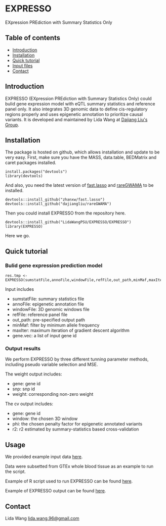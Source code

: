 # EXPRESSO
EXpression PREdiction with Summary Statistics Only 

## Table of contents
* [Introduction](#Introduction)
* [Installation](#Installation)
* [Quick tutorial](#Quick_tutorial)
* [Input files](#Input_files)
* [Contact](#Contact)

## Introduction
EXPRESSO (EXpression PREdiction with Summary Statistics Only) could bulid gene expression model with eQTL summary statistics and reference panel only. It also integrates 3D genomic data to define cis-regulatory regions properly and uses epigenetic annotation to prioritize causal variants. It is developed and maintained by Lida Wang at [Dajiang Liu's Group](https://dajiangliu.blog).

## Installation
The package is hosted on github, which allows installation and update to be very easy. First, make sure you have the MASS, data.table, BEDMatrix and caret packages installed.

```
install.packages("devtools")
library(devtools)
```
And also, you need the latest version of [fast.lasso](https://github.com/zhanxw/fast.lasso) and [rareGWAMA](https://github.com/dajiangliu/rareGWAMA) to be installed.

```
devtools::install_github("zhanxw/fast.lasso")
devtools::install_github("dajiangliu/rareGWAMA")
```
Then you could install EXPRESSO from the repository here.

```
devtools::install_github("LidaWangPSU/EXPRESSO/EXPRESSO")
library(EXPRESSO)
```
Here we go.

## Quick tutorial
### Bulid gene expression prediction model
```
res.tmp <- EXPRESSO(sumstatFile,annoFile,windowFile,refFile,out_path,minMaf,maxIter,gene.vec,append=F)
```
Input includes
* sumstatFile: summary statistics file
* annoFile: epigenetic annotation file 
* windowFile: 3D genomic windows file
* refFile: reference panel file 
* out_path: pre-specified output path
* minMaf: filter by minimum allele frequency
* maxIter: maximum iteration of gradient descent algorithm
* gene.vec: a list of input gene id

### Output results
We perform EXPRESSO by three different tunning parameter methods, including pseudo variable selection and MSE.

The weight output includes:
* gene: gene id
* snp: snp id
* weight: corresponding non-zero weight

The cv output includes:
* gene: gene id
* window: the chosen 3D window
* phi: the chosen penalty factor for epigenetic annotated variants
* r2: r2 estimated by summary-statistics based cross-validation


## Usage
We provided example input data [here](https://github.com/LidaWangPSU/EXPRESSO/tree/main/example_data).

Data were subsetted from GTEx whole blood tissue as an example to run the script.

Example of R script used to run EXPRESSO can be found [here](https://github.com/LidaWangPSU/EXPRESSO/blob/main/example_data/example.code.R).

Example of EXPRESSO output can be found [here](https://github.com/LidaWangPSU/EXPRESSO/tree/main/example_data/output).


## Contact
Lida Wang [lida.wang.96@gmail.com](lida.wang.96@gmail.com)
